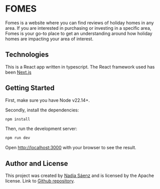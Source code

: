 # FOMES 

Fomes is a website where you can find reviews of holiday homes in any area.
If you are interested in purchasing or investing in a specific area, Fomes is your go-to place
to get an understanding around how holiday homes are impacting your area of interest. 

## Technologies

This is a React app written in typescript.
The React framework used has been [Next.js](https://nextjs.org)

## Getting Started

First, make sure you have Node v22.14+.

Secondly, install the dependencies:

```bash
npm install
```

Then, run the development server:

```bash
npm run dev
```

Open [http://localhost:3000](http://localhost:3000) with your browser to see the result.

## Author and License

This project was created by [Nadia Sáenz](https://github.com/nadiasnz) and is licensed by the Apache license. Link to [Github repository](https://github.com/nadiasnz/fomes-ui).
